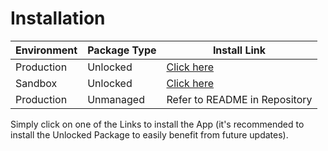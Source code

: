 # Installation

| Environment | Package Type | Install Link                                                                                    |
| ----------- | ------------ | ----------------------------------------------------------------------------------------------- |
| Production  | Unlocked     | [Click here](https://login.salesforce.com/packaging/installPackage.apexp?p0=04t09000000ijXeAAI) |
| Sandbox     | Unlocked     | [Click here](https://test.salesforce.com/packaging/installPackage.apexp?p0=04t09000000ijXeAAI)  |
| Production  | Unmanaged    | Refer to README in Repository                                                                   |

Simply click on one of the Links to install the App (it's recommended to install the Unlocked Package to easily benefit from future updates).